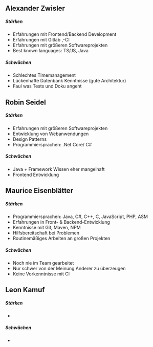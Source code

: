 ## Alexander Zwisler
##### Stärken
- Erfahrungen mit Frontend/Backend Development
- Erfahrungen mit Gitlab ,-CI
- Erfahrungen mit größeren Softwareprojekten
- Best known languages: TS/JS, Java

##### Schwächen
- Schlechtes Timemanagement
- Lückenhafte Datenbank Kenntnisse (gute Architektur)
- Faul was Tests und Doku angeht

## Robin Seidel
##### Stärken
- Erfahrungen mit größeren Softwareprojekten
- Entwicklung von Webanwendungen
- Design Patterns
- Programmiersprachen: .Net Core/ C#

##### Schwächen
- Java + Framework Wissen eher mangelhaft
- Frontend Entwicklung

## Maurice Eisenblätter
##### Stärken
- Programmiersprachen: Java, C#, C++, C, JavaScript, PHP, ASM
- Erfahrungen in Front- & Backend-Entwicklung
- Kenntnisse mit Git, Maven, NPM
- Hilfsbereitschaft bei Problemen
- Routinemäßiges Arbeiten an großen Projekten

##### Schwächen
- Noch nie im Team gearbeitet
- Nur schwer von der Meinung Anderer zu überzeugen
- Keine Vorkenntnisse mit CI

## Leon Kamuf
##### Stärken
-

##### Schwächen
-
